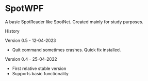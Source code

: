 # SpotWPF

A basic SpotReader like SpotNet. Created mainly for study purposes.

History

Version 0.5 - 12-04-2023
- Quit command sometimes crashes. Quick fix installed.

Version 0.4 - 25-04-2022
- First relative stable version
- Supports basic functionality

